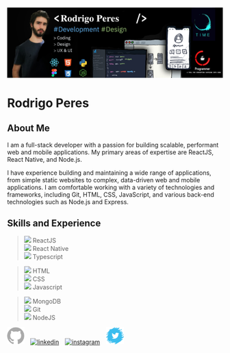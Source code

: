 ![Design and Development](assets/cover.png)

# Rodrigo Peres
## About Me

I am a full-stack developer with a passion for building scalable, performant web and mobile applications. My primary areas of expertise are ReactJS, React Native, and Node.js.

I have experience building and maintaining a wide range of applications, from simple static websites to complex, data-driven web and mobile applications. I am comfortable working with a variety of technologies and frameworks, including Git, HTML, CSS, JavaScript, and various back-end technologies such as Node.js and Express.


## Skills and Experience
> <img src="https://appmasters.io/static/react-47ce6e77f039020ee2e76a10c1e988e9.png" width="24">  ReactJS <br>
> <img src="https://appmasters.io/static/react-47ce6e77f039020ee2e76a10c1e988e9.png" width="24">  React Native <br>
> <img src="https://appmasters.io/static/26cc95f255ccb936d154b43614f61602/acf26/typescript-logo.webp" width="24">  Typescript <br>

> <img src="https://upload.wikimedia.org/wikipedia/commons/thumb/6/61/HTML5_logo_and_wordmark.svg/1200px-HTML5_logo_and_wordmark.svg.png" width="24">  HTML <br> 
> <img src="https://dmw.cuiaba.br/wp-content/uploads/2020/06/CSS.3.png" width="24">  CSS <br>
> <img src="https://www.dialhost.com.br/blog/wp-content/uploads/2019/09/javascript_logo.png" width="24">  Javascript <br>

> <img src="https://blog.4linux.com.br/wp-content/uploads/2018/03/Curso-de-Banco-de-Dados-NoSQL.png" width="24">  MongoDB <br>
> <img src="https://miro.medium.com/max/383/1*co_1qORNdM0PI1nvCp7Iig.png" width="24">  Git <br>
> <img src="https://d2eip9sf3oo6c2.cloudfront.net/tags/images/000/000/256/full/nodejslogo.png" width="24">  NodeJS <br>


<!-- ## Site
https://roperes98.github.io

⠀ -->

[<img src='assets/github-logo.png' alt='github' height='40'>](https://github.com/roperes98)⠀
[<img src='https://image.flaticon.com/icons/png/512/174/174857.png' alt='linkedin' height='40'>](https://www.linkedin.com/in/roperes98/)⠀
[<img src='https://cdn.icon-icons.com/icons2/1294/PNG/512/2362135-instagram-photo-round-social_85523.png' alt='instagram' height='40'>](https://www.instagram.com/roperes98/)⠀
[<img src='assets/twitter-logo.png' alt='twitter' height='40'>](https://twitter.com/roperes98)  
